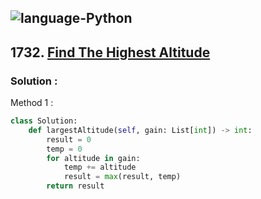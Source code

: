 ![language-Python](https://img.shields.io/badge/Python-ffd43b?style=for-the-badge&logo=PYTHON)
---

## 1732. [Find The Highest Altitude](https://leetcode.com/problems/find-the-highest-altitude)

### Solution :

Method 1 :
```python
class Solution:
    def largestAltitude(self, gain: List[int]) -> int:
        result = 0
        temp = 0
        for altitude in gain:
            temp += altitude
            result = max(result, temp)
        return result
```
